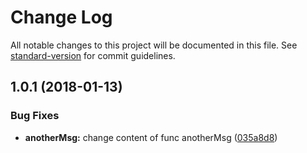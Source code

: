 # Change Log

All notable changes to this project will be documented in this file. See [standard-version](https://github.com/conventional-changelog/standard-version) for commit guidelines.

<a name="1.0.1"></a>
## 1.0.1 (2018-01-13)


### Bug Fixes

* **anotherMsg:** change content of func anotherMsg ([035a8d8](https://github.com/AAMLLe/ForthSemver/commit/035a8d8))
